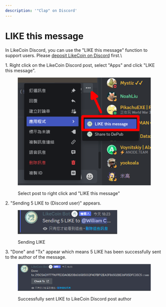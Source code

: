 ```yaml
---
description: '"Clap" on Discord'
---
```


# LIKE this message

In LikeCoin Discord, you can use the "LIKE this message" function to support users.  Please [deposit LikeCoin on Discord](discord-wallet.md#deposit-likecoin-on-discord) first.\


1\. Right click on the LikeCoin Discord post, select "Apps" and click "LIKE this message".

<figure><img src="../../.gitbook/assets/LIKE this message 1.png" alt=""><figcaption><p>Select post to right click and "LIKE this message"</p></figcaption></figure>

2\. "Sending 5 LIKE to (Discord user)" appears.

<figure><img src="../../.gitbook/assets/LIKE this message 2.png" alt=""><figcaption><p>Sending LIKE</p></figcaption></figure>

3\. "Done" and "Tx" appear which means 5 LIKE has been successfully sent to the author of the message.

<figure><img src="../../.gitbook/assets/LIKE this message 3.png" alt=""><figcaption><p>Successfully sent LIKE to LikeCoin Discord post author</p></figcaption></figure>
